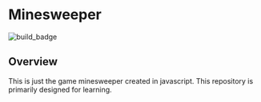 # Minesweeper
![build_badge](https://travis-ci.org/onenetworkguy/minesweeper.svg?branch=master)

## Overview

This is just the game minesweeper created in javascript. This repository is primarily designed for learning.
